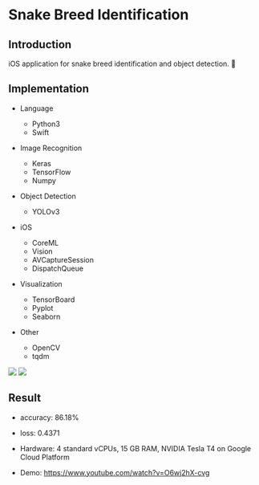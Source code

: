 # Snake Breed Identification

## Introduction

iOS application for snake breed identification and object detection. 🐍

## Implementation

- Language
    - Python3
    - Swift

- Image Recognition
    - Keras
    - TensorFlow
    - Numpy

- Object Detection
    - YOLOv3

- iOS
    - CoreML
    - Vision
    - AVCaptureSession
    - DispatchQueue

- Visualization
    - TensorBoard
    - Pyplot
    - Seaborn

- Other
    - OpenCV
    - tqdm

<img src='README/Breed Classification.jpg'>

<img src='README/Object Detection.jpg'>

## Result

- accuracy: 86.18%
- loss: 0.4371

- Hardware: 4 standard vCPUs, 15 GB RAM, NVIDIA Tesla T4 on Google Cloud Platform

- Demo: https://www.youtube.com/watch?v=O6wj2hX-cvg